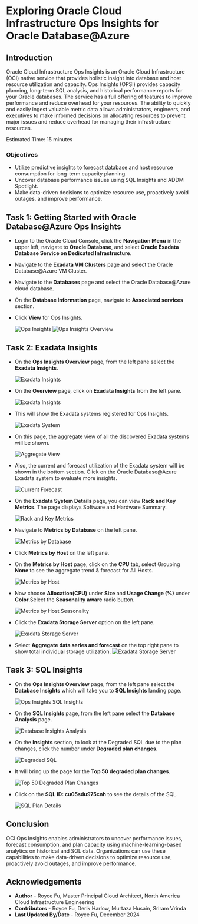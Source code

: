 # Exploring Oracle Cloud Infrastructure Ops Insights for Oracle Database@Azure

## Introduction

Oracle Cloud Infrastructure Ops Insights is an Oracle Cloud Infrastructure (OCI) native service that provides holistic insight into database and host resource utilization and capacity. Ops Insights (OPSI) provides capacity planning, long-term SQL analysis, and historical performance reports for your Oracle databases. The service has a full offering of features to improve performance and reduce overhead for your resources. The ability to quickly and easily ingest valuable metric data allows administrators, engineers, and executives to make informed decisions on allocating resources to prevent major issues and reduce overhead for managing their infrastructure resources.

Estimated Time: 15 minutes

### Objectives

-   Utilize predictive insights to forecast database and host resource consumption for long-term capacity planning. 
-   Uncover database performance issues using SQL Insights and ADDM Spotlight.
-   Make data-driven decisions to optimize resource use, proactively avoid outages, and improve performance.

## Task 1: Getting Started with Oracle Database@Azure Ops Insights

*  Login to the Oracle Cloud Console, click the **Navigation Menu** in the upper left, navigate to **Oracle Database**, and select **Oracle Exadata Database Service on Dedicated Infrastructure**.

*  Navigate to the **Exadata VM Clusters** page and select the Oracle Database@Azure VM Cluster.

*  Navigate to the **Databases** page and select the Oracle Database@Azure cloud database.

*  On the **Database Information** page, navigate to **Associated services** section. 

*  Click **View** for Ops Insights.

     ![Ops Insights](./images/odaa-associated-service-dbm-opsi.png "Ops Insights")
     ![Ops Insights Overview](./images/odaa-exadata-overview.png "Ops Insights Overview")

## Task 2: Exadata Insights

*  On the **Ops Insights Overview** page, from the left pane select the **Exadata Insights**.

      ![Exadata Insights](./images/odaa-exadata-insights.png "Exadata Insights")

*  On the **Overview** page, click on **Exadata Insights** from the left pane.

      ![Exadata Insights](./images/odaa-exadata-insights.png "Exadata Insights")

*  This will show the Exadata systems registered for Ops Insights.

      ![Exadata System](./images/odaa-exadata-system.png "Exadata System")

*  On this page, the aggregate view of all the discovered Exadata systems will be shown.

      ![Aggregate View](./images/odaa-aggregate-view.png "Aggregate View")

*  Also, the current and forecast utilization of the Exadata system will be shown in the bottom section. Click on the Oracle Database@Azure Exadata system to evaluate more insights. 

      ![Current Forecast](./images/odaa-current-forecast.png "Current Forecast")

*  On the **Exadata System Details** page, you can view **Rack and Key Metrics**. The page displays Software and Hardware Summary.

      ![Rack and Key Metrics](./images/odaa-rack-and-key-metrics.png "Rack and Key Metrics")

*  Navigate to **Metrics by Database** on the left pane.

      ![Metrics by Database](./images/odaa-metrics-by-database.png "Metrics by Database")

*  Click **Metrics by Host** on the left pane.

*  On the **Metrics by Host** page, click on the **CPU** tab, select Grouping **None** to see the aggregate trend & forecast for All Hosts. 

      ![Metrics by Host](./images/odaa-metrics-by-host.png "Metrics by Host")


*  Now choose **Allocation(CPU)** under **Size** and **Usage Change (%)** under **Color**.Select the **Seasonality aware** radio button. 

      ![Metrics by Host Seasonality](./images/odaa-metrics-by-host-seasonality.png "Metrics by Host Seasonality")

*  Click the **Exadata Storage Server** option on the left pane.

      ![Exadata Storage Server](./images/odaa-exadata-storage-server.png "Exadata Storage Server")

* Select **Aggregate data series and forecast** on the top right pane to show total individual storage utilization.
      ![Exadata Storage Server](./images/odaa-exadata-storage-server1.png "Exadata Storage Server")


## Task 3: SQL Insights

*  On the **Ops Insights Overview** page, from the left pane select the **Database Insights** which will take you to **SQL Insights** landing page.

      ![Ops Insights SQL Insights](./images/odaa-sql-insights.png "Ops Insights SQL Insights")

*  On the **SQL Insights** page, from the left pane select the **Database Analysis** page.

      ![Database Insights Analysis](./images/odaa-database-insights-analysis.png "Database Insights Analysis")

*  On the **Insights** section, to look at the Degraded SQL due to the plan changes, click the number under **Degraded plan changes**.

      ![Degraded SQL](./images/odaa-degraded-sql.png "Degraded SQL")

*  It will bring up the page for the **Top 50 degraded plan changes**.

      ![Top 50 Degraded Plan Changes](./images/odaa-top-50-degraded-plan-changes.png "Top 50 Degraded Plan Changes")

*  Click on the **SQL ID: cu05sdu975cnh** to see the details of the SQL.

      ![SQL Plan Details](./images/odaa-sql-plan-details.png "SQL Plan Details")

## Conclusion

OCI Ops Insights enables administrators to uncover performance issues, forecast consumption, and plan capacity using machine-learning-based analytics on historical and SQL data. Organizations can use these capabilities to make data-driven decisions to optimize resource use, proactively avoid outages, and improve performance.

## Acknowledgements

- **Author** - Royce Fu, Master Principal Cloud Architect, North America Cloud Infrastructure Engineering
- **Contributors** - Royce Fu, Derik Harlow, Murtaza Husain, Sriram Vrinda
- **Last Updated By/Date** - Royce Fu, December 2024

